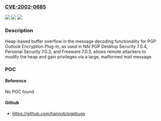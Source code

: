 ### [CVE-2002-0685](https://cve.mitre.org/cgi-bin/cvename.cgi?name=CVE-2002-0685)
![](https://img.shields.io/static/v1?label=Product&message=n%2Fa&color=blue)
![](https://img.shields.io/static/v1?label=Version&message=n%2Fa&color=blue)
![](https://img.shields.io/static/v1?label=Vulnerability&message=n%2Fa&color=brighgreen)

### Description

Heap-based buffer overflow in the message decoding functionality for PGP Outlook Encryption Plug-In, as used in NAI PGP Desktop Security 7.0.4, Personal Security 7.0.3, and Freeware 7.0.3, allows remote attackers to modify the heap and gain privileges via a large, malformed mail message.

### POC

#### Reference
No POC found.

#### Github
- https://github.com/hannob/pgpbugs

